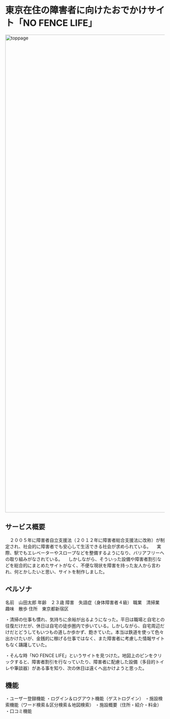 # 東京在住の障害者に向けたおでかけサイト「NO FENCE LIFE」
<img width="1512" alt="toppage" src="https://github.com/siroyamasusumu/NO_FENCE_LIFE/assets/134294714/a9f0ef42-2cf4-40b0-86a9-abde745124ec">

## サービス概要
　２００５年に障害者自立支援法（２０１２年に障害者総合支援法に改称）が制定され、社会的に障害者でも安心して生活できる社会が求められている。
　実際、駅でもエレベーターやスロープなどを整備するようになり、バリアフリーへの取り組みがなされている。
　しかしながら、そういった設備や障害者割引などを総合的にまとめたサイトがなく、不便な現状を障害を持った友人から言われ、何とかしたいと思い、サイトを制作しました。

## ペルソナ
名前　山田太郎
年齢　２３歳
障害　失語症（身体障害者４級）
職業　清掃業
趣味　散歩
住所　東京都新宿区

・清掃の仕事も慣れ、気持ちに余裕が出るようになった。平日は職場と自宅との往復だけだが、休日は自宅の徒歩圏内で歩いている。しかしながら、自宅周辺だけだとどうしてもいつもの道しか歩かず、飽きていた。本当は鉄道を使って色々出かけたいが、金銭的に稼げる仕事ではなく、また障害者に考慮した情報サイトもなく躊躇していた。

・そんな時「NO FENCE LIFE」というサイトを見つけた。地図上のピンをクリックすると、障害者割引を行なっていたり、障害者に配慮した設備（多目的トイレや筆談器）がある事を知り、次の休日は遠くへ出かけようと思った。

## 機能
・ユーザー登録機能
・ログイン＆ログアウト機能（ゲストログイン）
・施設検索機能（ワード検索＆区分検索＆地図検索）
・施設概要（住所・紹介・料金）
・口コミ機能

